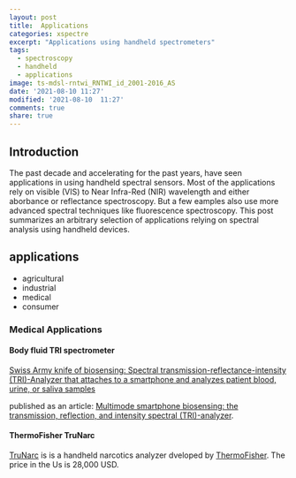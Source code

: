 ```yaml
---
layout: post
title:  Applications
categories: xspectre
excerpt: "Applications using handheld spectrometers"
tags:
  - spectroscopy
  - handheld
  - applications
image: ts-mdsl-rntwi_RNTWI_id_2001-2016_AS
date: '2021-08-10 11:27'
modified: '2021-08-10  11:27'
comments: true
share: true
---
```


## Introduction

The past decade and accelerating for the past years, have seen applications in using handheld spectral sensors. Most of the applications rely on visible (VIS) to Near Infra-Red (NIR) wavelength and either aborbance or reflectance spectroscopy. But a few eamples also use more advanced spectral techniques like fluorescence spectroscopy. This post summarizes an arbitrary selection of applications relying on spectral analysis using handheld devices.

## applications

- agricultural
- industrial
- medical
- consumer


### Medical Applications

#### Body fluid TRI spectrometer

[Swiss Army knife of biosensing: Spectral transmission-reflectance-intensity (TRI)-Analyzer that attaches to a smartphone and analyzes patient blood, urine, or saliva samples](https://www.nanowerk.com/nanotechnology-news/newsid=47710.php)

published as an article: [Multimode smartphone biosensing: the transmission, reflection, and intensity spectral (TRI)-analyzer](https://pubs.rsc.org/en/content/articlelanding/2017/LC/C7LC00633K).

#### ThermoFisher TruNarc

[TruNarc](https://www.thermofisher.com/order/catalog/product/TRUNARC#/TRUNARC) is is a handheld narcotics analyzer dveloped by [ThermoFisher](https://www.thermofisher.com). The price in the Us is 28,000 USD.
